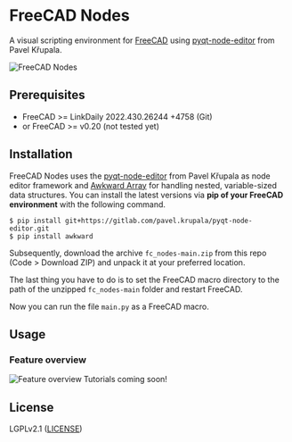 # FreeCAD Nodes

A visual scripting environment for [FreeCAD](https://www.freecad.org) using 
[pyqt-node-editor](https://gitlab.com/pavel.krupala/pyqt-node-editor) 
from Pavel Křupala.

![FreeCAD Nodes](https://github.com/j8sr0230/fc_nodes/blob/main/img/fcn_nested_array.png)
<!-- Add screenshots here -->

## Prerequisites
* FreeCAD >= LinkDaily 2022.430.26244 +4758 (Git)
* or FreeCAD >= v0.20 (not tested yet)

## Installation
FreeCAD Nodes uses the [pyqt-node-editor](https://gitlab.com/pavel.krupala/pyqt-node-editor) 
from Pavel Křupala as node editor framework and [Awkward Array](https://awkward-array.readthedocs.io/en/stable/) for 
handling nested, variable-sized data structures. You can install the latest versions via **pip of your FreeCAD 
environment** with the following command.
```
$ pip install git+https://gitlab.com/pavel.krupala/pyqt-node-editor.git
$ pip install awkward
```

Subsequently, download the archive `fc_nodes-main.zip` from this repo (Code > Download ZIP) 
and unpack it at your preferred location.

The last thing you have to do is to set the FreeCAD macro directory to the path of 
the unzipped `fc_nodes-main` folder and restart FreeCAD.

Now you can run the file `main.py` as a FreeCAD macro.

## Usage
### Feature overview
![Feature overview](https://github.com/j8sr0230/fc_nodes/blob/main/img/fcn_base_node_features.gif)
Tutorials coming soon!

## License

LGPLv2.1 ([LICENSE](LICENSE))